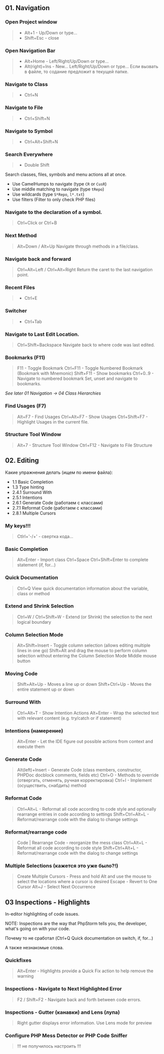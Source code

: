## 01. Navigation

### Open Project window
> - Alt+1 - Up/Down or type...
> - Shift+Esc - close

### Open Navigation Bar
> - Alt+Home - Left/Right/Up/Down or type...
> - Alt(right)+Ins - New... Left/Right/Up/Down or type...
Если вызвать в файле, то содание предложит в текущей папке.

### Navigate to Class
> - Ctrl+N

### Navigate to File
> - Ctrl+Shift+N

### Navigate to Symbol
> - Ctrl+Alt+Shift+N 

### Search Everywhere
> - Double Shift

Search classes, files, symbols and menu actions all at once.
* Use CamelHumps to navigate (type `CR` or `CusR`)
* Use middle matching to navigate (type `tRepo`)
* Use wildcards (type `S*Repo`, `l*.txt`)
* Use filters (Filter to only check PHP files)

### Navigate to the declaration of a symbol.
> Ctrl+Click or Ctrl+B

### Next Method
> Alt+Down / Alt+Up
Navigate through methods in a file/class.

### Navigate back and forward
> Ctrl+Alt+Left / Ctrl+Alt+Right
Return the caret to the last navigation point.

### Recent Files
> - Ctrl+E

### Switcher
> - Ctrl+Tab

### Navigate to Last Edit Location.
> Ctrl+Shift+Backspace
Navigate back to where code was last edited.


### Bookmarks (F11)
> F11 - Toggle Bookmark
> Ctrl+F11 - Toggle Numbered Bookmark (Bookmark with Mnemonic)
> Shift+F11 - Show bookmarks
> Ctrl+0..9 - Navigate to numbered bookmark
Set, unset and navigate to bookmarks.

*See later 01 Navigation -> 04 Class Hierarchies*

### Find Usages (F7)
> Alt+F7 - Find Usages
> Ctrl+Alt+F7 - Show Usages
> Ctrl+Shift+F7 - Highlight Usages in the current file.

### Structure Tool Window
> Alt+7 - Structure Tool Window
> Ctrl+F12 - Navigate to File Structure

## 02. Editing

Какие упражнения делать (ищем по имени файла):
- 1.1 Basic Completion
- 1.3 Type hinting
- 2.4.1 Surround With
- 2.5.1 Intentions
- 2.6.1 Generate Code (работаем с классами)
- 2.7.1 Reformat Code (работаем с классами)
- 2.8.1 Multiple Cursors

### My keys!!!
> Ctlrl+'-/+' - свертка кода...
> 
> 


### Basic Completion
> Alt+Enter - Import class
> Ctrl+Space
> Ctrl+Shift+Enter to complete statement (if, for...)

### Quick Documentation
> Ctrl+Q View quick documentation information about the variable, class or method

### Extend and Shrink Selection
> Ctrl+W / Ctrl+Shift+W - Extend (or Shrink) the selection to the next logical boundary

### Column Selection Mode
> Alt+Shift+Insert - Toggle column selection (allows editing multiple lines in one go)
> Shift+Alt and drag the mouse to perform column selection without entering the Column Selection Mode
> Middle mouse button

### Moving Code
> Shift+Alt+Up - Moves a line up or down
> Shift+Ctrl+Up - Moves the entire statement up or down

### Surround With
> Ctrl+Alt+T - Show Intention Actions
> Alt+Enter - Wrap the selected text with relevant content (e.g. try/catch or if statement)

### Intentions (намерение)
> Alt+Enter - Let the IDE figure out possible actions from context and execute them

### Generate Code
> Alt(left)+Insert - Generate Code (class members, constructor, PHPDoc docblock comments, fields etc)
> Ctrl+O - Methods to override (отвергать, отменять, ручная корректировка)
> Ctrl+I - Implement (осуществить, снабдить) method

### Reformat Code
> Ctrl+Alt+L - Reformat all code according to code style and optionally rearrange entries in code according to settings
> Shift+Ctrl+Alt+L - Reformat/rearrange code with the dialog to change settings

### Reformat/rearrange code
> Code | Rearrange Code - reorganize the mess class
> Ctrl+Alt+L - Reformat all code according to code style
> Shift+Ctrl+Alt+L - Reformat/rearrange code with the dialog to change settings

### Multiple Selections (кажется это уже было?!)
> Create Multiple Cursors - Press and hold Alt and use the mouse to select the locations where a cursor is desired
> Escape - Revert to One Cursor
> Alt+J - Select Next Occurrence

## 03 Inspections - Highlights

In-editor highlighting of code issues.

NOTE: Inspections are the way that PhpStorm tells you, the developer, what's going on with your code.

Почему то не сработал (Ctrl+Q Quick documentation on switch, if, for...)

А также незнакомые слова.

### Quickfixes
> Alt+Enter - Highlights provide a Quick Fix action to help remove the warning


### Inspections - Navigate to Next Highlighted Error
> F2 / Shift+F2 - Navigate back and forth between code errors.

### Inspections - Gutter (канавки) and Lens (лупа)
> Right gutter displays error information. Use Lens mode for preview

### Configure PHP Mess Detector or PHP Code Sniffer
> !!! не получилось настроить !!!

### 
> 


### 
> 

### 
> 


### 
> 

### 
> 


### 
> 

### 
> 


### 
> 

### 
> 


### 
> 

### 
> 

